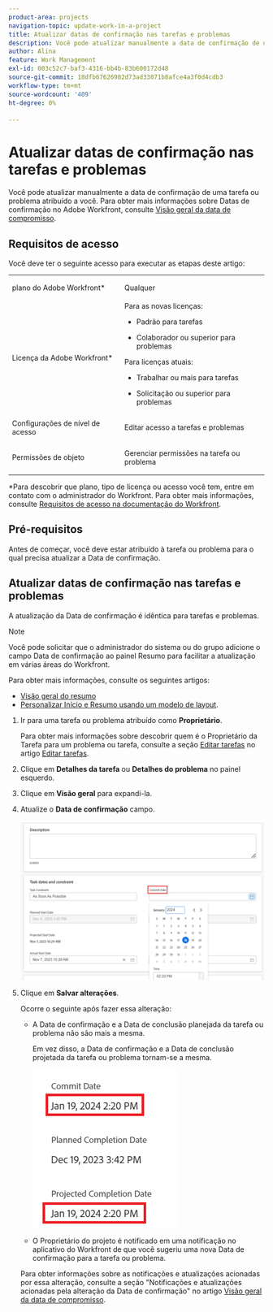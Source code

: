 ```yaml
---
product-area: projects
navigation-topic: update-work-in-a-project
title: Atualizar datas de confirmação nas tarefas e problemas
description: Você pode atualizar manualmente a data de confirmação de uma tarefa ou problema atribuído a você. Para obter mais informações sobre Datas de confirmação no Adobe Workfront, consulte Visão geral da Data de confirmação.
author: Alina
feature: Work Management
exl-id: 003c52c7-baf3-4316-bb4b-83b600172d48
source-git-commit: 18dfb67626982d73ad33871b8afce4a3f0d4cdb3
workflow-type: tm+mt
source-wordcount: '409'
ht-degree: 0%

---
```



# Atualizar datas de confirmação nas tarefas e problemas

Você pode atualizar manualmente a data de confirmação de uma tarefa ou problema atribuído a você. Para obter mais informações sobre Datas de confirmação no Adobe Workfront, consulte [Visão geral da data de compromisso](../../../manage-work/projects/updating-work-in-a-project/overview-of-commit-dates.md).

## Requisitos de acesso

<!--Audited: 01/2024-->

Você deve ter o seguinte acesso para executar as etapas deste artigo:

<table style="table-layout:auto"> 
 <col> 
 <col> 
 <tbody> 
  <tr> 
   <td role="rowheader">plano do Adobe Workfront*</td> 
   <td> <p>Qualquer</p> </td> 
  </tr> 
  <tr> 
   <td role="rowheader">Licença da Adobe Workfront*</td> 
   <td> 
   Para as novas licenças:
   <ul>
   <li><p>Padrão para tarefas</p> </li>
   <li><p>Colaborador ou superior para problemas</p></li>
   </ul>
   Para licenças atuais:
<ul>
   <li><p>Trabalhar ou mais para tarefas</p></li> 
   <li><p>Solicitação ou superior para problemas</p></li>
</ul>

</td> 
  </tr> 
  <tr> 
   <td role="rowheader">Configurações de nível de acesso</td> 
   <td> <p>Editar acesso a tarefas e problemas</p> </td> 
  </tr> 
  <tr> 
   <td role="rowheader">Permissões de objeto</td> 
   <td> <p>Gerenciar permissões na tarefa ou problema</p> </td> 
  </tr> 
 </tbody> 
</table>

*Para descobrir que plano, tipo de licença ou acesso você tem, entre em contato com o administrador do Workfront. Para obter mais informações, consulte [Requisitos de acesso na documentação do Workfront](/help/quicksilver/administration-and-setup/add-users/access-levels-and-object-permissions/access-level-requirements-in-documentation.md).

## Pré-requisitos

Antes de começar, você deve estar atribuído à tarefa ou problema para o qual precisa atualizar a Data de confirmação.

## Atualizar datas de confirmação nas tarefas e problemas

A atualização da Data de confirmação é idêntica para tarefas e problemas.

>[!NOTE]
>
>Você pode solicitar que o administrador do sistema ou do grupo adicione o campo Data de confirmação ao painel Resumo para facilitar a atualização em várias áreas do Workfront.
>
>Para obter mais informações, consulte os seguintes artigos:
>
>* [Visão geral do resumo](/help/quicksilver/workfront-basics/the-new-workfront-experience/summary-overview.md)
>* [Personalizar Início e Resumo usando um modelo de layout](/help/quicksilver/administration-and-setup/customize-workfront/use-layout-templates/customize-home-summary-layout-template.md).


1. Ir para uma tarefa ou problema atribuído como **Proprietário**.

   Para obter mais informações sobre descobrir quem é o Proprietário da Tarefa para um problema ou tarefa, consulte a seção [Editar tarefas](../../../manage-work/tasks/manage-tasks/edit-tasks.md#assignments) no artigo [Editar tarefas](../../../manage-work/tasks/manage-tasks/edit-tasks.md).

1. Clique em **Detalhes da tarefa** ou **Detalhes do problema** no painel esquerdo.
1. Clique em **Visão geral** para expandi-la.
1. Atualize o **Data de confirmação** campo.

   ![](assets/task-commit-date-edit-highlighted-details-page.png)

1. Clique em **Salvar alterações**.

   Ocorre o seguinte após fazer essa alteração: 

   * A Data de confirmação e a Data de conclusão planejada da tarefa ou problema não são mais a mesma.

     Em vez disso, a Data de confirmação e a Data de conclusão projetada da tarefa ou problema tornam-se a mesma.

     ![](assets/task-projected-completion-date-in-details-highlighted-nwe-350x230.png)

   * O Proprietário do projeto é notificado em uma notificação no aplicativo do Workfront de que você sugeriu uma nova Data de confirmação para a tarefa ou problema.
   <!--* The Project Owner is notified in the Updates section that you have suggested a new Commit Date and they can, at this time, update the Planned Completion Date of the task or issue to match the Commit Date you suggested. This functionality is not supported in the new commenting experience. For information, see [The new commenting experience](/help/quicksilver/product-announcements/betas/new-commenting-experience-beta/unified-commenting-experience.md). -->

   <!--![](assets/project-owner-notification-update-stream-that-commit-date-affects-project-timeline-highlighted-nwe-350x139.png)-->

   Para obter informações sobre as notificações e atualizações acionadas por essa alteração, consulte a seção &quot;Notificações e atualizações acionadas pela alteração da Data de confirmação&quot; no artigo [Visão geral da data de compromisso](/help/quicksilver/manage-work/projects/updating-work-in-a-project/overview-of-commit-dates.md).

<!--at the Production update stream when removing legacy - replace the last bullet with: The Project Owner is notified in the Systems Activity and the All tabs of the Updates section that you have suggested a new Commit Date. They can then update the Planned Completion Date accordingly by editing the task or the issue.-->